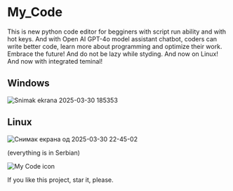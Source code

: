 # My_Code
This is new python code editor for begginers with script run ability and with hot keys. And with Open AI GPT-4o model assistant chatbot, coders can write better code, learn more about programming and optimize their work. Embrace the future! And do not be lazy while styding. And now on Linux! And now with integrated teminal!

## Windows

![Snimak ekrana 2025-03-30 185353](https://github.com/user-attachments/assets/1354f313-2a82-49a2-bb56-73489cddd5c6)

## Linux
![Снимак екрана од 2025-03-30 22-45-02](https://github.com/user-attachments/assets/976a7868-0fb9-43a8-9432-7ccd71e3ef23)

(everything is in Serbian) 

![My Code icon](https://github.com/user-attachments/assets/fc871189-63e2-47a7-89f4-1aff3b950d33)

If you like this project, star it, please.
